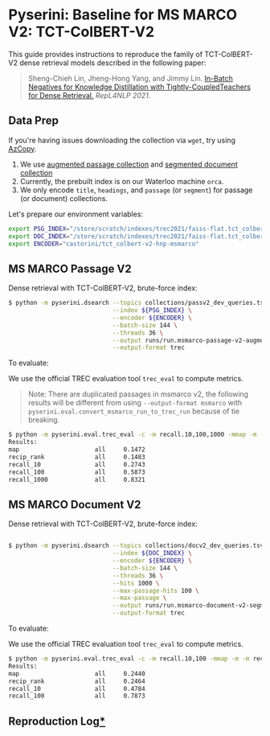 # Pyserini: Baseline for MS MARCO V2: TCT-ColBERT-V2

This guide provides instructions to reproduce the family of TCT-ColBERT-V2 dense retrieval models described in the following paper:

> Sheng-Chieh Lin, Jheng-Hong Yang, and Jimmy Lin. [In-Batch Negatives for Knowledge Distillation with Tightly-CoupledTeachers for Dense Retrieval.](https://cs.uwaterloo.ca/~jimmylin/publications/Lin_etal_2021_RepL4NLP.pdf) _RepL4NLP 2021_.


## Data Prep
<!-- # Anserini: Guide to Working with the MS MARCO V2 Collections -->

<!-- This guide presents information for working with V2 of the MS MARCO passage and document test collections. -->

If you're having issues downloading the collection via `wget`, try using [AzCopy](https://docs.microsoft.com/en-us/azure/storage/common/storage-use-azcopy-v10).


1. We use [augmented passage collection](https://github.com/castorini/anserini/blob/master/docs/experiments-msmarco-v2.md#passage-collection-augmented) and [segmented document collection](https://github.com/castorini/anserini/blob/master/docs/experiments-msmarco-v2.md#document-collection-segmented)
2. Currently, the prebuilt index is on our Waterloo machine `orca`.
3. We only encode `title`, `headings`, and `passage` (or `segment`) for passage (or document) collections.

Let's prepare our environment variables:

```bash
export PSG_INDEX="/store/scratch/indexes/trec2021/faiss-flat.tct_colbert-v2-hnp.0shot.msmarco-passage-v2-augmented"
export DOC_INDEX="/store/scratch/indexes/trec2021/faiss-flat.tct_colbert-v2-hnp.0shot.msmarco-doc-v2-segmented"
export ENCODER="castorini/tct_colbert-v2-hnp-msmarco"
```

## MS MARCO Passage V2

Dense retrieval with TCT-ColBERT-V2, brute-force index:

```bash
$ python -m pyserini.dsearch --topics collections/passv2_dev_queries.tsv \
                             --index ${PSG_INDEX} \
                             --encoder ${ENCODER} \
                             --batch-size 144 \
                             --threads 36 \
                             --output runs/run.msmarco-passage-v2-augmented.tct_colbert-v2-hnp.0shot.top1k.dev1.trec \
                             --output-format trec
```

To evaluate:

We use the official TREC evaluation tool `trec_eval` to compute metrics.
> Note: There are duplicated passages in msmarco v2, the following results will be different from using `--output-format msmarco` with `pyserini.eval.convert_msmarco_run_to_trec_run` because of tie breaking.

```bash
$ python -m pyserini.eval.trec_eval -c -m recall.10,100,1000 -mmap -m -m recip_rank collections/passv2_dev_qrels.uniq.tsv runs/run.msmarco-passage-v2-augmented.tct_colbert-v2-hnp.0shot.top1k.dev1.trec
Results:
map                     all     0.1472
recip_rank              all     0.1483
recall_10               all     0.2743
recall_100              all     0.5873
recall_1000             all     0.8321
```

## MS MARCO Document V2

Dense retrieval with TCT-ColBERT-V2, brute-force index:


```bash

$ python -m pyserini.dsearch --topics collections/docv2_dev_queries.tsv \
                             --index ${DOC_INDEX} \
                             --encoder ${ENCODER} \
                             --batch-size 144 \
                             --threads 36 \
                             --hits 1000 \
                             --max-passage-hits 100 \
                             --max-passage \
                             --output runs/run.msmarco-document-v2-segmented.tct_colbert-v2-hnp.0shot.maxp.top100.dev1.trec \
                             --output-format trec
```

To evaluate:

We use the official TREC evaluation tool `trec_eval` to compute metrics. 

```bash
$ python -m pyserini.eval.trec_eval -c -m recall.10,100 -mmap -m -m recip_rank collections/docv2_dev_qrels.tsv runs/run.msmarco-document-v2-segmented.tct_colbert-v2-hnp.0shot.maxp.top100.dev1.trec
Results:
map                     all     0.2440
recip_rank              all     0.2464
recall_10               all     0.4784
recall_100              all     0.7873
```


## Reproduction Log[*](reproducibility.md)

